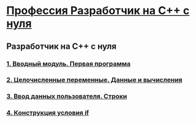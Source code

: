 # [Профессия Разработчик на C++ с нуля](../cpp-junior.md)

## Разработчик на C++ с нуля

### [1. Вводный модуль. Первая программа](./M1/M1.md)
### [2. Целочисленные переменные. Данные и вычисления](./M2/M2.md)
### [3. Ввод данных пользователя. Строки](./M3/M3.md)
### [4. Конструкция условия if](./M4/M4.md)